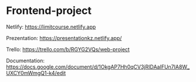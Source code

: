 # Frontend-project
Netlify: https://limitcourse.netlify.app

Prezentation: https://presentationkz.netlify.app/

Trello: https://trello.com/b/RGYG2VQs/web-project

Documentation: https://docs.google.com/document/d/1OkgAP7Hh0qCV3jRIDAaIFUn7IA8W_UXCY0mWmgQ1-k4/edit
